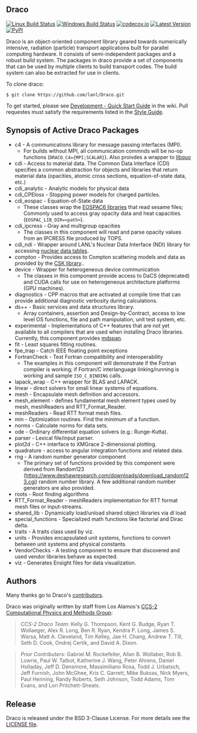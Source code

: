 Draco
----------------

[![Linux Build Status](https://travis-ci.org/lanl/Draco.svg?branch=develop)](https://travis-ci.org/lanl/Draco)
[![Windows Build Status](https://ci.appveyor.com/api/projects/status/yp8r9jxl2gc9n1fs/branch/develop?svg=true)](https://ci.appveyor.com/project/lanl/Draco)
[![codecov.io](https://codecov.io/github/lanl/Draco/coverage.svg?branch=develop)](https://codecov.io/github/lanl/Draco/branch/develop)
[![Latest Version](https://img.shields.io/github/release/lanl/draco.svg?style=flat-square)](https://github.com/lanl/Draco/releases)
[![PyPI](https://img.shields.io/pypi/l/Django.svg)](https://github.com/lanl/Draco/blob/develop/LICENSE.md)

Draco is an object-oriented component library geared towards numerically
intensive, radiation (particle) transport applications built for parallel
computing hardware.  It consists of semi-independent packages and a robust build
system.  The packages in draco provide a set of components that can be used by
multiple clients to build transport codes.  The build system can also be
extracted for use in clients.

To clone draco:

    $ git clone https://github.com/lanl/Draco.git

To get started, please see [Development - Quick Start Guide](https://github.com/lanl/Draco/wiki/Development---Quick-Start)
in the wiki. Pull requestes must satisfy the requirements listed in
the [Style Guide](https://github.com/lanl/Draco/wiki/Style-Guide).

Synopsis of Active Draco Packages
---------------------------------

* c4 - A communications library for message passing interfaces (MPI).
  * For builds without MPI, all communication commnds will be no-op
    functions (`DRACO_C4={MPI;SCALAR}`). Also proivdes a wrapper to
    [libquo](https://github.com/lanl/libquo)
* cdi - Access to material data. The Common Data Interface (CDI) specifies a
  common abstraction for objects and libraries that return material data
  (opacities, atomic cross sections, equation-of-state data, etc.)
* cdi_analytic - Analytic models for physical data
* cdi_CPEloss - Stopping power models for charged particles.
* cdi_eospac - Equation-of-State data
  * These classes wrap the [EOSPAC6
    libraries](https://laws.lanl.gov/projects/data/eos.html) that read
    sesame files; Commonly used to access gray opacity data and heat
    capacities.  (`EOSPAC_LIB_DIR=<path>`).
* cdi_ipcress - Gray and multigroup opacities
  * The classes in this component will read and parse opacity values from an
    IPCRESS file produced by TOPS.
* cdi_ndi - Wrapper around LANL's Nuclear Data Interface (NDI) library for
    accessing [nuclear data
    tables](https://xweb.lanl.gov/projects/data/nuclear/ndi/ndi.html).
* compton - Provides access to Compton scattering models and data as provided
  by the [CSK library](https://gitlab.lanl.gov/CSK/CSK)..
* device - Wrapper for heterogeneous device communication
  * The classes in this component provide access to DaCS (deprecated) and CUDA
    calls for use on heterogeneous architecture platforms (GPU machines).
* diagnostics - CPP macros that are activated at compile time that can provide
  additional diagnostic verbosity during calculations.
* ds++ - Basic services and data structures library.
  * Array containers, assertion and Design-by-Contract, access to low level OS
    functions, file and path manipulation, unit test system, etc.
* experimental - Implementations of C++ features that are not yet available to
    all compilers that are used when installing Draco libraries.  Currently,
    this component provides [mdspan](https://github.com/kokkos/mdspan).
* fit - Least squares fitting routines.
* fpe_trap - Catch IEEE floating point exceptions
* FortranCheck - Test Fortran compatibility and interoperability
  * The examples in this component will demonstrate if the Fortran compiler is
    working; if Fortran/C interlanguage linking/running is working and sample
    `ISO_C_BINDING` calls.
* lapack_wrap - C++ wrapper for BLAS and LAPACK.
* linear - direct solvers for small linear systems of equations.
* mesh - Encapsulate mesh definition and accessors.
* mesh_element - defines fundamental mesh element types used by mesh,
  meshReaders and RTT_Format_Reader.
* meshReaders - Read RTT format mesh files.
* min - Optimization routines. Find the minimum of a function.
* norms - Calculate norms for data sets.
* ode - Ordinary differential equation solvers (e.g.: Runge-Kutta).
* parser - Lexical file/input parser.
* plot2d - C++ interface to XMGrace 2-dimensional plotting.
* quadrature - access to angular integration functions and related data.
* rng - A random number generator component
  * The primary set of functions provided by this component were derived from
    Random123 (https://www.deshawresearch.com/downloads/download_random123.cgi)
    random number library.  A few additional random number generators are also
    provided.
* roots - Root finding algorithms
* RTT_Format_Reader - meshReaders implementation for RTT format mesh files or
  input-streams.
* shared_lib - Dynamically load/unload shared object libraries via dl load
* special_functions - Specialized math functions like factorial and Dirac delta.
* traits - A traits class used by viz.
* units - Provides encapsulated unit systems, functions to convert between unit
  systems and physical constants.
* VendorChecks - A testing component to ensure that discovered and used vendor
  libraries behave as expected.
* viz - Generates Ensight files for data visualization.

Authors
----------------
Many thanks go to Draco's [contributors](https://github.com/lanl/Draco/graphs/contributors).

Draco was originally written by staff from Los Alamos's [CCS-2 Computational Physics and Methods Group](http://www.lanl.gov/org/padste/adtsc/computer-computational-statistical-sciences/computational-physics-methods/index.php):

> *CCS-2 Draco Team:* Kelly G. Thompson, Kent G. Budge,
> Ryan T. Wollaeger, Alex R. Long, Ben R. Ryan, Kendra P. Long,
> James S. Warsa, Matt A. Cleveland, Tim Kelley, Jae H. Chang,
> Andrew T. Till, Seth D. Cook, Ondrej Certik, and David A. Dixon.


> *Prior Contributers:* Gabriel M. Rockefeller,
> Allan B. Wollaber, Rob B. Lowrie, Paul W. Talbot, Katherine J. Wang,
> Peter Ahrens, Daniel Holladay, Jeff D. Densmore, Massimiliano Rosa,
> Todd J. Urbatsch, Jeff Furnish, John McGhee, Kris C. Garrett, Mike Buksas,
> Nick Myers, Paul Henning, Randy Roberts, Seth Johnson, Todd Adams,
> Tom Evans, and Lori Pritchett-Sheats.

Release
----------------

Draco is released under the BSD 3-Clause License. For more details see the
[LICENSE file](https://github.com/lanl/Draco/blob/develop/LICENSE.md).
